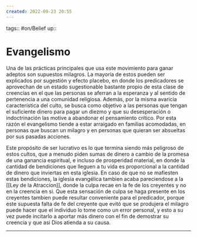 ```yaml
---
created: 2022-09-23 20:55
---
```

tags:: #on/Belief 
up:: 
# Evangelismo
Una de las prácticas principales que usa este movimiento para ganar adeptos son  supuestos milagros. La mayoría de estos pueden ser explicados por sugestión y efecto placebo, en donde los predicadores se aprovechan de un estado sugestionable bastante propio de esta clase de creencias en el que las personas se aferran a la esperanza y al sentido de pertenencia a una comunidad religiosa. Además, por la misma avaricia característica del culto, se busca como objetivo a las personas que tengan el suficiente dinero para pagar un diezmo y que su desesperación o indoctrinación las motive a abandonar el pensamiento crítico. Por esta razón el evangelismo tiende a estar arraigado en familias acomodadas, en personas que buscan un milagro y en personas que quieran ser absueltas por sus pasadas acciones.

Este propósito de ser lucrativo es lo que termina siendo más peligroso de estos cultos, que a menudo piden sumas de dinero a cambio de la promesa de una ganancia espiritual, e incluso de prosperidad material, en donde la cantidad de bendiciones que lleguen a tu vida es proporcional a la cantidad de dinero que inviertas en esta iglesia. En caso de que no se mafiesten estas bendiciones, la iglesia evangélica tambien acaba pareciendose a la [[Ley de la Atraccion]], donde la culpa recae en la fe de los creyentes y no en la creencia en si. Que esta sensación de culpa se haga presente en los creyentes tambien puede resultar conveniente para el predicador, porque este supuesta falta de fe del creyente que evitó que se produjera el milagro puede hacer que el individuo lo tome como un error personal, y esto a su vez puede incitarlo a aportar más dinero con el fin de demostrar su creencia y que asi Dios atienda a su causa.
___
